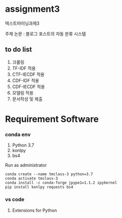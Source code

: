 # assignment3

텍스트마이닝과제3

주제 논문 : 블로그 포스트의 자동 분류 시스템

## to do list

1. 크롤링
2. TF-IDF 적용
3. CTF-IECDF 적용
4. CDF-IDF 적용
5. CDF-IECDF 적용
6. 모델링 적용
7. 문서작성 및 제출 

# Requirement Software

### conda env

1. Python 3.7
2. konlpy
3. bs4

Run as administrator
```
conda create --name tmclass-3 python=3.7
conda activate tmclass-3
conda install -c conda-forge jpype1=1.1.2 ipykernel
pip install konlpy requests bs4
```

### vs code

1. Extensions for Python
